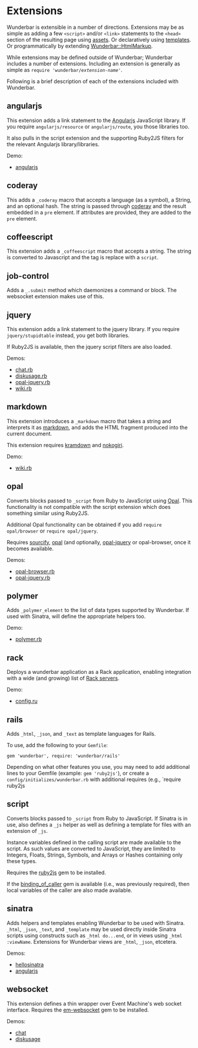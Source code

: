 Extensions
===

Wunderbar is extensible in a number of directions.  Extensions may be as
simple as adding a few `<script>` and/or `<link>` statements to the `<head>`
section of the resulting page using
[assets](https://github.com/rubys/wunderbar/blob/master/lib/wunderbar/asset.rb).
Or declaratively using
[templates](https://github.com/rubys/wunderbar/blob/master/docs/Modularity.md#templates).
Or programmatically by extending
[Wunderbar::HtmlMarkup](http://rubydoc.info/gems/wunderbar/0.19.0/Wunderbar/HtmlMarkup).

While extensions may be defined outside of Wunderbar; Wunderbar includes a
number of extensions.  Including an extension is generally as simple as
<code>require 'wunderbar/<em>extension-name</em>'</code>.

Following is a brief description of each of the extensions included with
Wunderbar.

angularjs
---

This extension adds a link statement to the [Angularjs](http://angularjs.org/)
JavaScript library.  If you require `angularjs/resource` or `angularjs/route`,
you those libraries too.

It also pulls in the script extension and the supporting Ruby2JS filters for
the relevant Angularjs library/libraries.

Demo:
* [angularjs](https://github.com/rubys/wunderbar/blob/master/demo/angularjs.rb)

coderay
---

This adds a `_coderay` macro that accepts a language (as a symbol), a String,
and an optional hash.  The string is passed through
[coderay](http://coderay.rubychan.de/) and the result embedded in a `pre`
element.  If attributes are provided, they are added to the `pre` element.

coffeescript
---

This extension adds a `_coffeescript` macro that accepts a string.  The string
is converted to Javascript and the tag is replace with a `script`.

job-control
---

Adds a `_.submit` method which daemonizes a command or block.  The websocket
extension makes use of this.

jquery
---

This extension adds a link statement to the jquery library.  If you require
`jquery/stupidtable` instead, you get both libraries.

If Ruby2JS is available, then the jquery script filters are also loaded.

Demos:
* [chat.rb](https://github.com/rubys/wunderbar/blob/master/demo/chat.rb)
* [diskusage.rb](https://github.com/rubys/wunderbar/blob/master/demo/diskusage.rb)
* [opal-jquery.rb](https://github.com/rubys/wunderbar/blob/master/demo/opal-jquery.rb)
* [wiki.rb](https://github.com/rubys/wunderbar/blob/master/demo/wiki.rb)

markdown
---

This extension introduces a `_markdown` macro that takes a string and
interprets it as [markdown](http://daringfireball.net/projects/markdown/),
and adds the HTML fragment produced into the current document.

This extension requires [kramdown](http://rubygems.org/gems/kramdown) and
[nokogiri](http://rubygems.org/gems/nokogiri).

Demo:
* [wiki.rb](https://github.com/rubys/wunderbar/blob/master/demo/wiki.rb)

opal
---

Converts blocks passed to `_script` from Ruby to JavaScript using
[Opal](http://opalrb.org/).  This functionality is not compatible with the
script extension which does something similar using Ruby2JS.

Additional Opal functionality can be obtained if you add 
`require opal/browser` or `require opal/jquery`.

Requires [sourcify](http://rubygems.org/gems/sourcify),
[opal](http://rubygems.org/gems/opal) (and optionally,
[opal-jquery](http://rubygems.org/gems/opal-jquery) or opal-browser, once it
becomes available.

Demos:
* [opal-browser.rb](https://github.com/rubys/wunderbar/blob/master/demo/opal-browser.rb)
* [opal-jquery.rb](https://github.com/rubys/wunderbar/blob/master/demo/opal-jquery.rb)

polymer
---

Adds `_polymer_element` to the list of data types supported by Wunderbar.
If used with Sinatra, will define the appropriate helpers too.

Demo:
* [polymer.rb](https://github.com/rubys/wunderbar/blob/master/demo/polymer.rb)

rack
---

Deploys a wunderbar application as a Rack application, enabling integration
with a wide (and growing) list of 
[Rack servers](http://rack.rubyforge.org/doc/).

Demo:
* [config.ru](https://github.com/rubys/wunderbar/blob/master/demo/config.ru)

rails
---

Adds `_html`, `_json`, and `_text` as template languages for Rails.

To use, add the following to your `Gemfile`:

    gem 'wunderbar', require: 'wunderbar/rails'

Depending on what other features you use, you may need to add additional lines
to your Gemfile (example: `gem 'ruby2js'`), or create a
`config/initializes/wunderbar.rb` with additional requires (e.g., `require
ruby2js


script
---

Converts blocks passed to `_script` from Ruby to JavaScript.  If Sinatra is in
use, also defines a `_js` helper as well as defining a template for files with
an extension of `_js`.

Instance variables defined in the calling script are made available to the
script.  As such values are converted to JavaScript, they are limited to
Integers, Floats, Strings, Symbols, and Arrays or Hashes containing only these
types.

Requires the [ruby2js](http://rubygems.org/gems/ruby2js/) gem to be installed.

If the [binding_of_caller](https://rubygems.org/gems/binding_of_caller) gem is
available (i.e., was previously required), then local variables of the caller
are also made available.

sinatra
---

Adds helpers and templates enabling Wunderbar to be used with Sinatra.
`_html`, `_json`, `_text`, and `_template` may be used directly inside Sinatra
scripts using constructs such as `_html do...end`, or in views using 
`_html :viewName`.  Extensions for Wunderbar views are `_html`, `_json`,
etcetera.

Demos:
* [hellosinatra](https://github.com/rubys/wunderbar/blob/master/demo/hellosinatra.rb)
* [angularjs](https://github.com/rubys/wunderbar/blob/master/demo/angularjs.rb)

websocket
---

This extension defines a thin wrapper over Event Machine's web socket
interface.  Requires the [em-websocket](http://rubygems.org/gems/em-websocket)
gem to be installed.

Demos:
* [chat](https://github.com/rubys/wunderbar/blob/master/demo/chat.rb)
* [diskusage](https://github.com/rubys/wunderbar/blob/master/demo/diskusage.rb)

